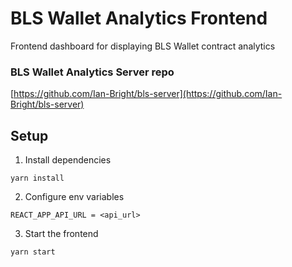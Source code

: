 # BLS Wallet Analytics Frontend

Frontend dashboard for displaying BLS Wallet contract analytics

### BLS Wallet Analytics Server repo

[https://github.com/Ian-Bright/bls-server](https://github.com/Ian-Bright/bls-server)

## Setup

1. Install dependencies

```
yarn install
```

2. Configure env variables

```
REACT_APP_API_URL = <api_url>
```

3. Start the frontend

```
yarn start
```
